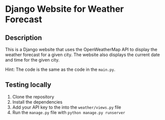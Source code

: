 # Django Website for Weather Forecast

## Description

This is a Django website that uses the OpenWeatherMap API to display the weather forecast for a given city. The website also displays the current date and time for the given city.

Hint: The code is the same as the code in the `main.py`.

## Testing locally

1. Clone the repository
2. Install the dependencies
3. Add your API key to the into the `weather/views.py` file
4. Run the `manage.py` file with `python manage.py runserver`